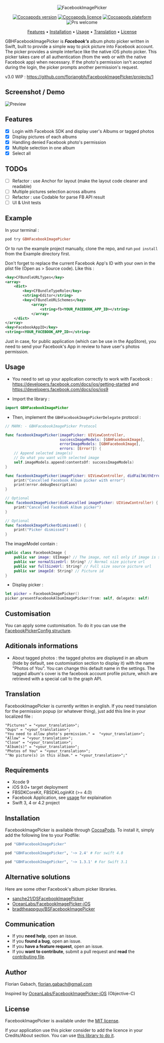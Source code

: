 <p align="center">
    <img src="https://github.com/terflogag/FacebookImagePicker/blob/master/Ressources/welcome_img.png" alt="FacebookImagePicker" />
</p>

<p align="center">
    <a href="https://cocoapods.org/pods/GBHFacebookImagePicker" target="_blank"><img src="https://img.shields.io/cocoapods/v/GBHFacebookImagePicker.svg?style=flat" alt="Cocoapods version" /></a>
    <a href="http://cocoapods.org/pods/GBHFacebookImagePicker" target="_blank"><img src="https://img.shields.io/cocoapods/l/GBHFacebookImagePicker.svg?style=flat" alt="Cocoapods licence" /></a>
    <a href="http://cocoapods.org/pods/GBHFacebookImagePicker" target="_blank"><img src="https://img.shields.io/cocoapods/p/GBHFacebookImagePicker.svg?style=flat" alt="Cocoapods plateform" /></a>
    <img src="https://img.shields.io/badge/PRs-welcome-brightgreen.svg" alt="Prs welcome" />
</p>

<p align="center">
    <a href="#features">Features</a>
  • <a href="#installation">Installation</a>
  • <a href="#usage">Usage</a>
  • <a href="#translation">Translation</a>
  • <a href="#license">License</a>
</p>

GBHFacebookImagePicker is ***Facebook's*** album photo picker written in Swift, built to provide a simple way to pick picture into Facebook account. The picker provides a simple interface like the native iOS photo picker. 
This picker takes care of all authentication (from the web or with the native Facebook app) when necessary. If the photo's permission isn't accepted during the login, the picker prompts another permission's request.

v3.0 WIP : https://github.com/floriangbh/FacebookImagePicker/projects/1

## Screenshot / Demo

![Preview](https://github.com/terflogag/FacebookImagePicker/blob/master/Ressources/preview.png)

## Features 

- [x] Login with Facebook SDK and display user's Albums or tagged photos
- [x] Display pictures of each albums 
- [x] Handling denied Facebook photo's permission 
- [x] Multiple selection in one album
- [x] Select all 

## TODOs

- [  ] Refactor : use Anchor for layout (make the layout code cleaner and readable)
- [  ] Multiple pictures selection across albums 
- [  ] Refactor : use Codable for parse FB API result 
- [  ] UI & Unit tests

## Example

In your terminal :

```ruby
pod try GBHFacebookImagePicker
```

Or to run the example project manually, clone the repo, and run `pod install` from the Example directory first.

Don't forget to replace the current Facebook App's ID with your own in the plist file (Open as > Source code). 
Like this :

```xml
<key>CFBundleURLTypes</key>
<array>
    <dict>
        <key>CFBundleTypeRole</key>
        <string>Editor</string>
        <key>CFBundleURLSchemes</key>
            <array>
                <string>fb<YOUR_FACEBOOK_APP_ID></string>
            </array>
    </dict>
</array>
<key>FacebookAppID</key>
<string><YOUR_FACEBOOK_APP_ID></string>
```

Just in case, for public application (which can be use in the AppStore), you need to send your Facebook's App in review to have user's photos permission.  

## Usage

- You need to set up your application correctly to work with Facebook : https://developers.facebook.com/docs/ios/getting-started and https://developers.facebook.com/docs/ios/ios9

- Import the library : 

```swift
import GBHFacebookImagePicker
```

- Then, implement the `GBHFacebookImagePickerDelegate` protocol :

```swift
// MARK: - GBHFacebookImagePicker Protocol

func facebookImagePicker(imagePicker: UIViewController,
                         successImageModels: [GBHFacebookImage],
                         errorImageModels: [GBHFacebookImage],
                         errors: [Error?]) {
    // Append selected image(s)
    // Do what you want with selected image 
    self.imageModels.append(contentsOf: successImageModels)
}

func facebookImagePicker(imagePicker: UIViewController, didFailWithError error: Error?) {
    print("Cancelled Facebook Album picker with error")
    print(error.debugDescription)
}

// Optional
func facebookImagePicker(didCancelled imagePicker: UIViewController) {
    print("Cancelled Facebook Album picker")
}

// Optional
func facebookImagePickerDismissed() {
    print("Picker dismissed")
}
```

The imageModel contain : 

```swift
public class FacebookImage {
    public var image: UIImage? // The image, not nil only if image is selected
    public var normalSizeUrl: String? // Normal size picture url
    public var fullSizeUrl: String? // Full size source picture url
    public var imageId: String? // Picture id
}
```

- Display picker : 

```swift
let picker = FacebookImagePicker() 
picker.presentFacebookAlbumImagePicker(from: self, delegate: self) 
```

## Customisation

You can apply some customisation. To do it you can use the [FacebookPickerConfig structure](CUSTOMISATION.md). 

## Aditionals informations 

- About tagged photos : the tagged photos are displayed in an album (hide by default, see customisation section to display it) with the name "Photos of You". You can change this default name in the settings. The tagged album's cover is the facebook account profile picture, which are retrieved with a special call to the graph API. 

## Translation 

FacebookImagePicker is currently written in english. If you need translation for the permission popup (or whatever thing), just add this line in your localized file  :

```
"Pictures" = "<your_translation>";
"Oups" = "<your_translation>";
"You need to allow photo's permission." =  "<your_translation>";
"Allow" = "<your_translation>";
"Close" = "<your_translation>";
"Album(s)" = "<your_translation>";
"Photos of You" = "<your_translation>";
""No picture(s) in this album." = "<your_translation>";"
```

## Requirements

* Xcode 9
* iOS 9.0+ target deployment
* FBSDKCoreKit, FBSDKLoginKit (>= 4.0)
* Facebook Application, see [usage](#usage) for explaination 
* Swift 3, 4 or 4.2 project

## Installation

FacebookImagePicker is available through [CocoaPods](http://cocoapods.org). To install
it, simply add the following line to your Podfile:

```ruby
pod "GBHFacebookImagePicker"

pod "GBHFacebookImagePicker", '~> 2.4' # For swift 4.0

pod "GBHFacebookImagePicker", '~> 1.3.1' # For Swift 3.1
```

## Alternative solutions

Here are some other Facebook's album picker libraries.

- [sanche21/DSFacebookImagePicker](https://github.com/sanche21/DSFacebookImagePicker) 
- [OceanLabs/FacebookImagePicker-iOS](https://github.com/OceanLabs/FacebookImagePicker-iOS) 
- [bradtheappguy/BSFacebookImagePicker](https://github.com/bradtheappguy/BSFacebookImagePicker) 

## Communication

- If you **need help**, open an issue.
- If you **found a bug**, open an issue.
- If you **have a feature request**, open an issue.
- If you **want to contribute**, submit a pull request and **read** the [contributing file](CONTRIBUTING.md).

## Author

Florian Gabach, florian.gabach@gmail.com

Inspired by [OceanLabs/FacebookImagePicker-iOS](https://github.com/OceanLabs/FacebookImagePicker-iOS) (Objective-C)

## License

FacebookImagePicker is available under the [MIT license](LICENSE).

If your application use this picker consider to add the licence in your Credits/About section. You can use [this library to do it](https://github.com/terflogag/OpenSourceController).
